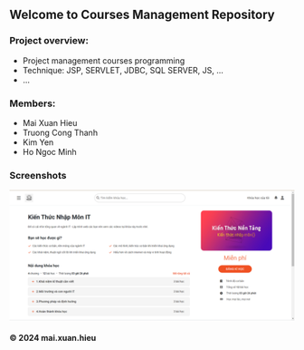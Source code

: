 ## Welcome to Courses Management Repository

### Project overview:

* Project management courses programming
* Technique: JSP, SERVLET, JDBC, SQL SERVER, JS, ...
* ...
### Members:
* Mai Xuan Hieu
* Truong Cong Thanh
* Kim Yen
* Ho Ngoc Minh
### Screenshots
![detail-page-img](https://github.com/hiumx/CoursesProject/blob/main/images/course-detail-page.png)
#### © 2024 mai.xuan.hieu
